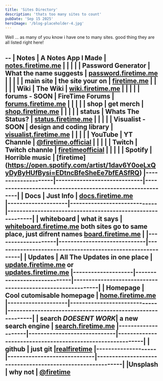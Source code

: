 ```yaml
---
title: 'Sites Directory'
description: 'thats too many sites to count'
pubDate: 'Sep 15 2025'
heroImage: '/blog-placeholder-4.jpg'
---
```


Well ... as many of you know i have one to many sites. good thing they are all listed right here!


--
| Notes              | A Notes App I Made          | [notes.firetime.me](https://notes.firetime)
|                    |                             |                                                           |
| Password Generator | What the name suggests      | [password.firetime.me](https://password.firetime.me)
|                    |                             |                                                           |
| main site          | the site your on            | [firetime.me](https://firetime.me) 
|                    |                             |                                                           |
| Wiki               | The Wiki                    | [wiki.firetime.me](https://wiki.firetime.me)
|                    |                             |                                                           |
| forums - SOON      | FireTime Forums             | [forums.firetime.me](https://forums.firetime.me)
|                    |                             |                                                           |
| shop               | get merch                   | [shop.firetime.me](https://shop.firetime.me)
|                    |                             |                                                           |
| status             | Whats The Status?           | [status.firetime.me](https://status.firetime.me)
|                    |                             |                                                           |
| Visualist - SOON   | design and coding library   | [visualist.firetime.me](https://visualist.firetime.me)
|                    |                             |                                                           |
| YouTube            | YT Channle                  | [@firetime.official](https://youtube.com/@firetime.official)
|                    |                             |                                                           |
| Twitch             | Twitch channle              | [firetimeofficial](https://twitch.tv/firetimeofficial)
|                    |                             |                                                           |
| Spotify            | Horrible music              | [firetime]
(https://open.spotify.com/artist/1dav6Y0oeLxQyDyByHUfBysi=EDtncBfeSheEe7bfEASfRQ)
|--------------------|-----------------------------|-----------------------------------------------------------|
| Docs               | Just Info                   | [docs.firetime.me](https://docs.firetime.me)                             
|--------------------|-----------------------------|-----------------------------------------------------------|
| whiteboard         | what it says                | [whiteboard.firetime.me](https://whiteboard.firetime.me) both sites go 
to same place, just difrent names [board.firetime.me](https://board.firetime.me) |
|--------------------|-----------------------------|-----------------------------------------------------------|
| Updates            | All The Updates in one place | [update.firetime.me](https://update.firetime.me) or  
[updates.firetime.me](https://updates.firetime.me)
|--------------------|-----------------------------|-----------------------------------------------------------|
|  Homepage          |  Cool cutomisable homepage   | [home.firetime.me](https://home.firetime.me)
|--------------------|-----------------------------|-----------------------------------------------------------|
| search  *DOESENT WORK*| a new search engine       | [search.firetime.me](https://search.firetime.me)
|--------------------|-----------------------------|-----------------------------------------------------------|
| github             |         just git             |[realfiretime](https://github.com/realfiretime)
|--------------------|-----------------------------|-----------------------------------------------------------|
|Unsplash            | why not                      | [@firetime](https://unsplash.com/@firetime)
---

